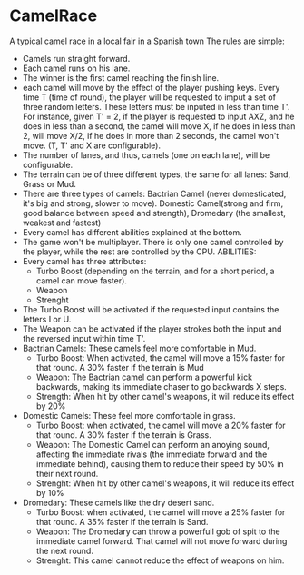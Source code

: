 # CamelRace
A typical camel race in a local fair in a Spanish town
The rules are simple:
 - Camels run straight forward.
 - Each camel runs on his lane.
 - The winner is the first camel reaching the finish line.
 - each camel will move by the effect of the player pushing keys. Every time T (time of round), 
   the player will be requested to imput a set of three random letters.
   These letters must be inputed in less than time T'. For instance, given T' = 2,
   if the player is requested to input AXZ, and he does in less than a second, the camel will move X,
   if he does in less than 2, will move X/2, if he does in more than 2 seconds, the camel won't move. (T, T' and X are configurable).
 - The number of lanes, and thus, camels (one on each lane), will be configurable.
 - The terrain can be of three different types, the same for all lanes: Sand, Grass or Mud.
 - There are three types of camels: Bactrian Camel (never domesticated, it's big and strong, slower to move). Domestic Camel(strong and firm, good balance between speed and strength), Dromedary (the smallest, weakest and fastest)
 - Every camel has different abilities explained at the bottom.
 - The game won't be multiplayer. There is only one camel controlled by the player, while the rest are controlled by the CPU. 
ABILITIES:
 - Every camel has three attributes: 
    - Turbo Boost (depending on the terrain, and for a short period, a camel can move faster).
    - Weapon
    - Strenght
 - The Turbo Boost will be activated if the requested input contains the letters I or U.
 - The Weapon can be activated if the player strokes both the input and the reversed input within time T'.
 - Bactrian Camels: These camels feel more comfortable in Mud.
    - Turbo Boost: When activated, the camel will move a 15% faster for that round. A 30% faster if the terrain is Mud
    - Weapon: The Bactrian camel can perform a powerful kick backwards, making its immediate chaser to go backwards X steps.
    - Strength: When hit by other camel's weapons, it will reduce its effect by 20%
 - Domestic Camels: These feel more comfortable in grass.
    - Turbo Boost: when activated, the camel will move a 20% faster for that round. A 30% faster if the terrain is Grass.
    - Weapon: The Domestic Camel can perform an anoying sound, affecting the immediate rivals (the immediate forward and the immediate behind), causing them to reduce their speed by 50% in their next round.
    - Strenght: When hit by other camel's weapons, it will reduce its effect by 10%
 - Dromedary: These camels like the dry desert sand.
    - Turbo Boost: when activated, the camel will move a 25% faster for that round. A 35% faster if the terrain is Sand.
    - Weapon: The Dromedary can throw a powerfull gob of spit to the immediate camel forward. That camel will not move forward during the next round.
    - Strenght: This camel cannot reduce the effect of weapons on him.
